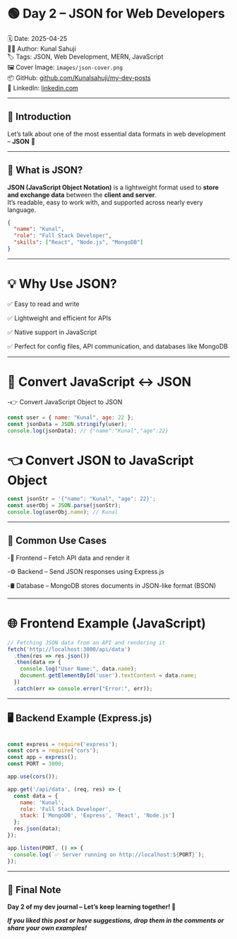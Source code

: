 # 🟢 Day 2 – JSON for Web Developers

🗓️ Date: 2025-04-25  
👨‍💻 Author: Kunal Sahuji  
🏷️ Tags: JSON, Web Development, MERN, JavaScript  
🖼️ Cover Image: `images/json-cover.png`  
📦 GitHub: [github.com/Kunalsahuji/my-dev-posts](https://github.com/Kunalsahuji/my-dev-posts/blob/main/day-2-json-basics/JSON.Readme.md)  
🔗 LinkedIn: [linkedin.com](https://www.linkedin.com/in/kunal-sahu-7688ba1b0/)

---

## 🚀 Introduction

Let’s talk about one of the most essential data formats in web development – **JSON** 🚀

---

## 📌 What is JSON?

**JSON (JavaScript Object Notation)** is a lightweight format used to **store and exchange data** between the **client and server**.  
It’s readable, easy to work with, and supported across nearly every language.

```json
{
  "name": "Kunal",
  "role": "Full Stack Developer",
  "skills": ["React", "Node.js", "MongoDB"]
}
```
---

# 💡 Why Use JSON?
✅ Easy to read and write

✅ Lightweight and efficient for APIs

✅ Native support in JavaScript

✅ Perfect for config files, API communication, and databases like MongoDB

---

# 🔁 Convert JavaScript ↔ JSON

-👉 Convert JavaScript Object to JSON

```javascript
const user = { name: "Kunal", age: 22 };
const jsonData = JSON.stringify(user);
console.log(jsonData); // {"name":"Kunal","age":22}
```
# 👈 Convert JSON to JavaScript Object

```javascript
const jsonStr = '{"name": "Kunal", "age": 22}';
const userObj = JSON.parse(jsonStr);
console.log(userObj.name); // Kunal

```
---

## 🧠 Common Use Cases

-🎨 Frontend – Fetch API data and render it

-⚙️ Backend – Send JSON responses using Express.js

-🛢️ Database – MongoDB stores documents in JSON-like format (BSON)

---

# 🌐 Frontend Example (JavaScript)
```javascript
// Fetching JSON data from an API and rendering it
fetch('http://localhost:3000/api/data')
  .then(res => res.json())
  .then(data => {
    console.log("User Name:", data.name);
    document.getElementById('user').textContent = data.name;
  })
  .catch(err => console.error("Error:", err));
  ```
  ---

## 🖥️ Backend Example (Express.js)
```javascript

const express = require('express');
const cors = require('cors');
const app = express();
const PORT = 3000;

app.use(cors());

app.get('/api/data', (req, res) => {
  const data = {
    name: 'Kunal',
    role: 'Full Stack Developer',
    stack: ['MongoDB', 'Express', 'React', 'Node.js']
  };
  res.json(data);
});

app.listen(PORT, () => {
  console.log(`✅ Server running on http://localhost:${PORT}`);
});
```

---

## 📌 Final Note

**Day 2 of my dev journal – Let’s keep learning together! 🚀**

***If you liked this post or have suggestions, drop them in the comments or share your own examples!***